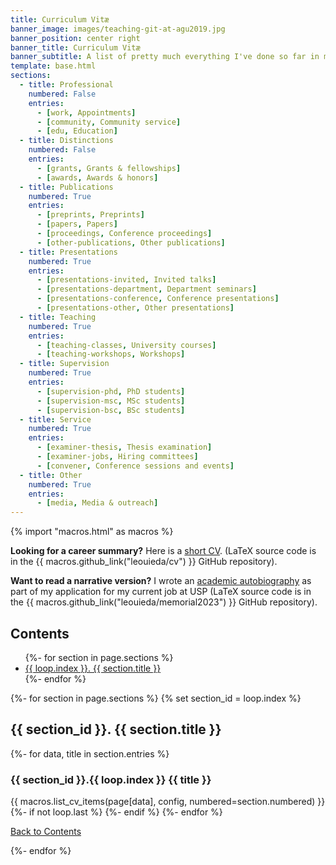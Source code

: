 ```yaml
---
title: Curriculum Vitæ
banner_image: images/teaching-git-at-agu2019.jpg
banner_position: center right
banner_title: Curriculum Vitæ
banner_subtitle: A list of pretty much everything I've done so far in my career
template: base.html
sections:
  - title: Professional
    numbered: False
    entries:
      - [work, Appointments]
      - [community, Community service]
      - [edu, Education]
  - title: Distinctions
    numbered: False
    entries:
      - [grants, Grants & fellowships]
      - [awards, Awards & honors]
  - title: Publications
    numbered: True
    entries:
      - [preprints, Preprints]
      - [papers, Papers]
      - [proceedings, Conference proceedings]
      - [other-publications, Other publications]
  - title: Presentations
    numbered: True
    entries:
      - [presentations-invited, Invited talks]
      - [presentations-department, Department seminars]
      - [presentations-conference, Conference presentations]
      - [presentations-other, Other presentations]
  - title: Teaching
    numbered: True
    entries:
      - [teaching-classes, University courses]
      - [teaching-workshops, Workshops]
  - title: Supervision
    numbered: True
    entries:
      - [supervision-phd, PhD students]
      - [supervision-msc, MSc students]
      - [supervision-bsc, BSc students]
  - title: Service
    numbered: True
    entries:
      - [examiner-thesis, Thesis examination]
      - [examiner-jobs, Hiring committees]
      - [convener, Conference sessions and events]
  - title: Other
    numbered: True
    entries:
      - [media, Media & outreach]
---
```


{% import "macros.html" as macros %}

<div class="callout">

**Looking for a career summary?**
Here is a
<a href="https://github.com/leouieda/cv/raw/pdf/cv.pdf" target="_blank" type="application/pdf" rel="external noopener noreferrer"><i class="fa fa-file-pdf" aria-label="PDF file"></i> short CV</a>.
(LaTeX source code is in the {{ macros.github_link("leouieda/cv") }} GitHub
repository).

**Want to read a narrative version?**
I wrote an
<a href="https://github.com/leouieda/memorial2023/raw/gh-pages/memorial.pdf" target="_blank" type="application/pdf" rel="external noopener noreferrer"><i class="fa fa-file-pdf" aria-label="PDF file"></i> academic autobiography</a>
as part of my application for my current job at USP (LaTeX source code is in
the {{ macros.github_link("leouieda/memorial2023") }} GitHub repository).

</div>

<h2 id="navigation">
  <i class="fas fa-list" aria-hidden="true"></i>
  Contents
</h2>
<nav aria-label="Page">
  <ul role="list" class="list-inline">
  {%- for section in page.sections %}
    <li><a class="text-muted" href="#{{ loop.index }}">{{ loop.index }}. {{ section.title }}</a></li>
  {%- endfor %}
  </ul>
</nav>

{%- for section in page.sections %}
  {% set section_id = loop.index %}
  <h2 id="{{ section_id }}">{{ section_id }}. {{ section.title }}</h2>
  {%- for data, title in section.entries %}
    <h3 id="{{ data }}">{{ section_id }}.{{ loop.index }} {{ title }}</h3>
    {{ macros.list_cv_items(page[data], config, numbered=section.numbered) }}
    {%- if not loop.last %}
    {%- endif %}
  {%- endfor %}
    <p class="text-center">
      <a href="#navigation">
        <i class="far fa-arrow-alt-circle-up" aria-hidden="true"></i>
        Back to Contents
      </a>
    </p>
{%- endfor %}

